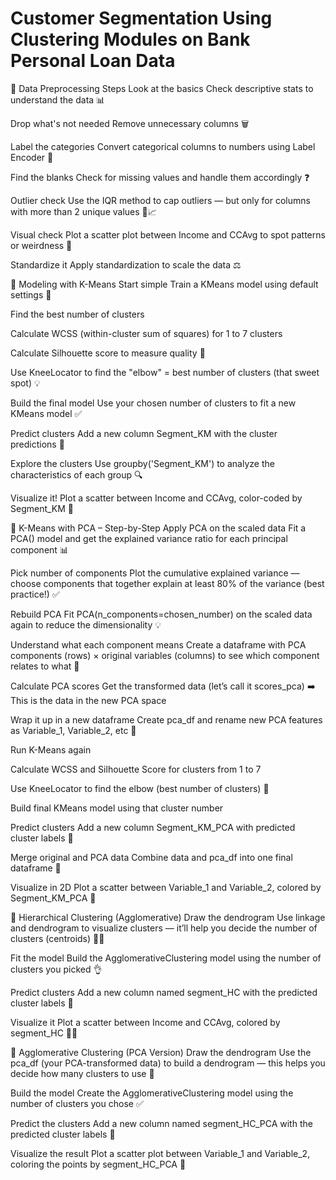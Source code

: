 # Customer Segmentation Using Clustering Modules on Bank Personal Loan Data

🔧 Data Preprocessing Steps
Look at the basics Check descriptive stats to understand the data 📊

Drop what's not needed Remove unnecessary columns 🗑️

Label the categories Convert categorical columns to numbers using Label Encoder 🔢

Find the blanks Check for missing values and handle them accordingly ❓

Outlier check Use the IQR method to cap outliers — but only for columns with more than 2 unique values 🚫📈

Visual check Plot a scatter plot between Income and CCAvg to spot patterns or weirdness 🎯

Standardize it Apply standardization to scale the data ⚖️



🤖 Modeling with K-Means
Start simple Train a KMeans model using default settings 🎯

Find the best number of clusters

Calculate WCSS (within-cluster sum of squares) for 1 to 7 clusters

Calculate Silhouette score to measure quality 🧠

Use KneeLocator to find the "elbow" = best number of clusters (that sweet spot) 💡

Build the final model Use your chosen number of clusters to fit a new KMeans model ✅

Predict clusters Add a new column Segment_KM with the cluster predictions 🔢

Explore the clusters Use groupby('Segment_KM') to analyze the characteristics of each group 🔍

Visualize it! Plot a scatter between Income and CCAvg, color-coded by Segment_KM 🎨


  
🎯 K-Means with PCA – Step-by-Step
Apply PCA on the scaled data Fit a PCA() model and get the explained variance ratio for each principal component 📊

Pick number of components Plot the cumulative explained variance — choose components that together explain at least 80% of the variance (best practice!) ✅

Rebuild PCA Fit PCA(n_components=chosen_number) on the scaled data again to reduce the dimensionality 💡

Understand what each component means Create a dataframe with PCA components (rows) × original variables (columns) to see which component relates to what 🧠

Calculate PCA scores Get the transformed data (let’s call it scores_pca) ➡️ This is the data in the new PCA space

Wrap it up in a new dataframe Create pca_df and rename new PCA features as Variable_1, Variable_2, etc 🧾

Run K-Means again

Calculate WCSS and Silhouette Score for clusters from 1 to 7

Use KneeLocator to find the elbow (best number of clusters) 🎯

Build final KMeans model using that cluster number

Predict clusters Add a new column Segment_KM_PCA with predicted cluster labels 🔢

Merge original and PCA data Combine data and pca_df into one final dataframe 📎

Visualize in 2D Plot a scatter between Variable_1 and Variable_2, colored by Segment_KM_PCA 🎨


🌿 Hierarchical Clustering (Agglomerative)
Draw the dendrogram Use linkage and dendrogram to visualize clusters — it’ll help you decide the number of clusters (centroids) 🌳✨

Fit the model Build the AgglomerativeClustering model using the number of clusters you picked 👌

Predict clusters Add a new column named segment_HC with the predicted cluster labels 🧩

Visualize it Plot a scatter between Income and CCAvg, colored by segment_HC 🎨💼


🧬 Agglomerative Clustering (PCA Version)
Draw the dendrogram Use the pca_df (your PCA-transformed data) to build a dendrogram — this helps you decide how many clusters to use 🌳

Build the model Create the AgglomerativeClustering model using the number of clusters you chose ✅

Predict the clusters Add a new column named segment_HC_PCA with the predicted cluster labels 🧩

Visualize the result Plot a scatter plot between Variable_1 and Variable_2, coloring the points by segment_HC_PCA 🎨
